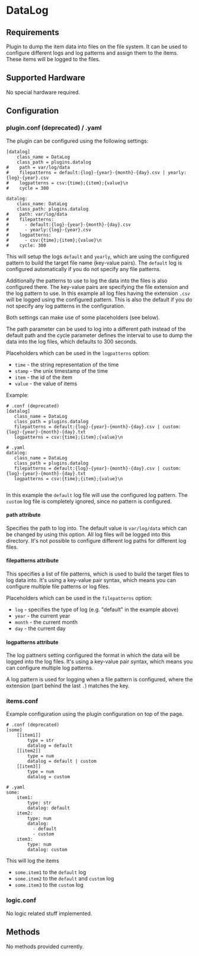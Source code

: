 # DataLog

## Requirements

Plugin to dump the item data into files on the file system. It can be used
to configure different logs and log patterns and assign them to the
items. These items will be logged to the files.

## Supported Hardware

No special hardware required.

## Configuration

### plugin.conf (deprecated) / .yaml

The plugin can be configured using the following settings:

```
[datalog]
    class_name = DataLog
    class_path = plugins.datalog
#    path = var/log/data
#    filepatterns = default:{log}-{year}-{month}-{day}.csv | yearly:{log}-{year}.csv
#    logpatterns = csv:{time};{item};{value}\n
#    cycle = 300
```

```
datalog:
    class_name: DataLog
    class_path: plugins.datalog
#    path: var/log/data
#    filepatterns:
#      - default:{log}-{year}-{month}-{day}.csv
#      - yearly:{log}-{year}.csv
#    logpatterns:
#      - csv:{time};{item};{value}\n
#    cycle: 300
```

This will setup the logs `default` and `yearly`, which are using the configured
pattern to build the target file name (key-value pairs). The `default` log is
configured automatically if you do not specify any file patterns.

Additionally the patterns to use to log the data into the files is also
configured there. The key-value pairs are specifying the file extension
and the log pattern to use. In this example all log files having the extension
`.csv` will be logged using the configured pattern. This is also the default
if you do not specify any log patterns in the configuration.

Both settings can make use of some placeholders (see below).

The path parameter can be used to log into a different path instead of the
default path and the cycle parameter defines the interval to use to dump the
data into the log files, which defaults to 300 seconds.

Placeholders which can be used in the `logpatterns` option:

   * `time` - the string representation of the time
   * `stamp` - the unix timestamp of the time
   * `item` - the id of the item
   * `value` - the value of items

Example:

```
# .conf (deprecated)
[datalog]
   class_name = DataLog
   class_path = plugins.datalog
   filepatterns = default:{log}-{year}-{month}-{day}.csv | custom:{log}-{year}-{month}-{day}.txt
   logpatterns = csv:{time};{item};{value}\n
```

```
# .yaml
datalog:
   class_name = DataLog
   class_path = plugins.datalog
   filepatterns = default:{log}-{year}-{month}-{day}.csv | custom:{log}-{year}-{month}-{day}.txt
   logpatterns = csv:{time};{item};{value}\n
  
```

In this example the `default` log file will use the configured log pattern. The
`custom` log file is completely ignored, since no pattern is configured.

#### path attribute

Specifies the path to log into. The default value is `var/log/data` which can
be changed by using this option. All log files will be logged into this directory.
It's not possible to configure different log paths for different log files.

#### filepatterns attribute

This specifies a list of file patterns, which is used to build the target files
to log data into. It's using a key-value pair syntax, which means you can
configure multiple file patterns or log files.

Placeholders which can be used in the `filepatterns` option:

   * `log` - specifies the type of log (e.g. "default" in the example above)
   * `year` - the current year
   * `month` - the current month
   * `day` - the current day

#### logpatterns attribute

The log pattners setting configured the format in which the data will be
logged into the log files. It's using a key-value pair syntax, which means
you can configure multiple log patterns.

A log pattern is used for logging when a file pattern is configured, where
the extension (part behind the last `.`) matches the key.


### items.conf

Example configuration using the plugin configuration on top of the page.

```
# .conf (deprecated)
[some]
    [[item1]]
        type = str
        datalog = default
    [[item2]]
        type = num
        datalog = default | custom
    [[item3]]
        type = num
        datalog = custom
```

```
# .yaml
some:
    item1:
        type: str
        datalog: default
    item2:
        type: num
        datalog:
          - default
          - custom
    item3:
        type: num
        datalog: custom
```

This will log the items

   * `some.item1` to the `default` log
   * `some.item2` to the `default` and `custom` log 
   * `some.item3` to the `custom` log

### logic.conf

No logic related stuff implemented.

## Methods

No methods provided currently.

